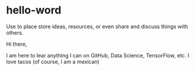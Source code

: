 # hello-word
Use to place store ideas, resources, or even share and discuss things with others.

Hi there,

I am here to lear anything I can on GitHub, Data Science, TensorFlow, etc.
I love tacos (of course, I am a mexican)
